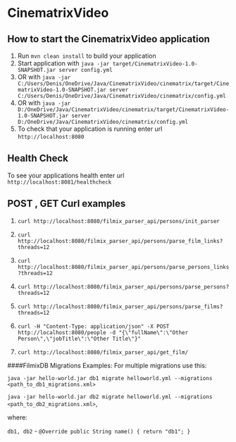 # CinematrixVideo

How to start the CinematrixVideo application
---

1. Run `mvn clean install` to build your application
2. Start application with `java -jar target/CinematrixVideo-1.0-SNAPSHOT.jar server config.yml`
3. OR with `java -jar C:/Users/Denis/OneDrive/Java/CinematrixVideo/cinematrix/target/CinematrixVideo-1.0-SNAPSHOT.jar server C:/Users/Denis/OneDrive/Java/CinematrixVideo/cinematrix/config.yml`
4. OR with `java -jar D:/OneDrive/Java/CinematrixVideo/cinematrix/target/CinematrixVideo-1.0-SNAPSHOT.jar server D:/OneDrive/Java/CinematrixVideo/cinematrix/config.yml`
5. To check that your application is running enter url `http://localhost:8080`

Health Check
---

To see your applications health enter url `http://localhost:8081/healthcheck`

POST , GET Curl examples
---
1. `curl http://localhost:8080/filmix_parser_api/persons/init_parser`

2. `curl http://localhost:8080/filmix_parser_api/persons/parse_film_links?threads=12`

3. `curl http://localhost:8080/filmix_parser_api/persons/parse_persons_links?threads=12`

4. `curl http://localhost:8080/filmix_parser_api/persons/parse_persons?threads=12`

5. `curl http://localhost:8080/filmix_parser_api/persons/parse_films?threads=12`

6. `curl -H "Content-Type: application/json" -X POST http://localhost:8080/people -d "{\"fullName\":\"Other Person\",\"jobTitle\":\"Other Title\"}"`

7. `curl http://localhost:8080/filmix_parser_api/get_film/`

####FilmixDB Migrations Examples:
For multiple migrations use this:

`java -jar hello-world.jar db1 migrate helloworld.yml --migrations <path_to_db1_migrations.xml>`


`java -jar hello-world.jar db2 migrate helloworld.yml --migrations <path_to_db2_migrations.xml>`,

where: 

`db1, db2` - `@Override
                     public String name() {
                         return "db1";
                     }`
